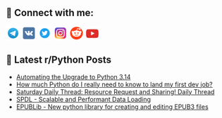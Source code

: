 ## 🔎 Connect with me:
[<img src="https://github.com/bullbesh/bullbesh/blob/main/images/Telegram.png" width="32" height="32" />](https://t.me/bullbesh)
[<img src="https://github.com/bullbesh/bullbesh/blob/main/images/VK.png" width="32" height="32" />](https://vk.com/bullbesh)
[<img src="https://github.com/bullbesh/bullbesh/blob/main/images/Twitter.png" width="32" height="32" />](https://twitter.com/bullbesh1)
[<img src="https://github.com/bullbesh/bullbesh/blob/main/images/Instagram.png" width="32" height="32" />](https://www.instagram.com/bullbesh)
[<img src="https://github.com/bullbesh/bullbesh/blob/main/images/Reddit.png" width="32" height="32" />](https://www.reddit.com/user/bullbesh)
[<img src="https://github.com/bullbesh/bullbesh/blob/main/images/YouTube.png" width="32" height="32" />](https://www.youtube.com/channel/UCtfjRs6uzgq5mfm8S06WTcg)

## 📕 Latest r/Python Posts
<!-- BLOG-POST-LIST:START -->
- [Automating the Upgrade to Python 3.14](https://www.reddit.com/r/Python/comments/1o3luxp/automating_the_upgrade_to_python_314/)
- [How much Python do I really need to know to land my first dev job?](https://www.reddit.com/r/Python/comments/1o3ijyt/how_much_python_do_i_really_need_to_know_to_land/)
- [Saturday Daily Thread: Resource Request and Sharing! Daily Thread](https://www.reddit.com/r/Python/comments/1o3h3uy/saturday_daily_thread_resource_request_and/)
- [SPDL - Scalable and Performant Data Loading](https://www.reddit.com/r/Python/comments/1o396tf/spdl_scalable_and_performant_data_loading/)
- [EPUBLib - New python library for creating and editing EPUB3 files](https://www.reddit.com/r/Python/comments/1o35xlh/epublib_new_python_library_for_creating_and/)
<!-- BLOG-POST-LIST:END -->
